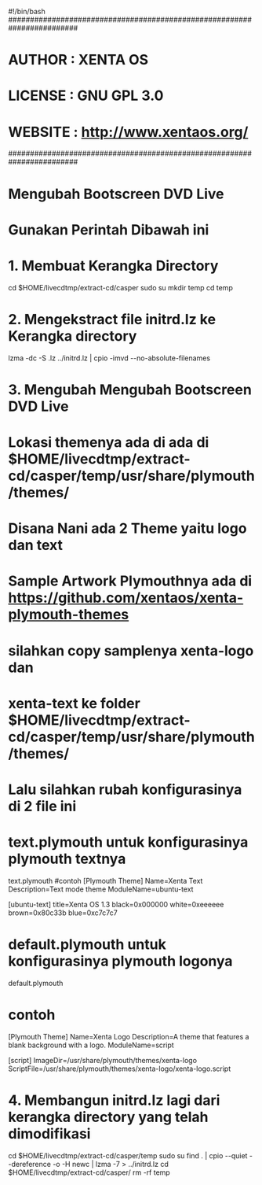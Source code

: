 #!/bin/bash
########################################################################
# AUTHOR    : XENTA OS
# LICENSE   : GNU GPL 3.0
# WEBSITE   : http://www.xentaos.org/
########################################################################

# Mengubah Bootscreen DVD Live
# Gunakan Perintah Dibawah ini

# 1. Membuat Kerangka Directory
cd $HOME/livecdtmp/extract-cd/casper
sudo su
mkdir temp
cd temp

# 2. Mengekstract file initrd.lz ke Kerangka directory
lzma -dc -S .lz ../initrd.lz | cpio -imvd --no-absolute-filenames

# 3. Mengubah Mengubah Bootscreen DVD Live
# Lokasi themenya ada di ada di $HOME/livecdtmp/extract-cd/casper/temp/usr/share/plymouth/themes/
# Disana Nani ada 2 Theme yaitu logo dan text
# Sample Artwork Plymouthnya ada di https://github.com/xentaos/xenta-plymouth-themes
# silahkan copy samplenya xenta-logo dan 
# xenta-text ke folder $HOME/livecdtmp/extract-cd/casper/temp/usr/share/plymouth/themes/
# Lalu silahkan rubah konfigurasinya di 2 file ini 
# text.plymouth untuk konfigurasinya plymouth textnya
text.plymouth 
#contoh
[Plymouth Theme]
Name=Xenta Text
Description=Text mode theme
ModuleName=ubuntu-text

[ubuntu-text]
title=Xenta OS 1.3
black=0x000000
white=0xeeeeee
brown=0x80c33b
blue=0xc7c7c7

# default.plymouth untuk konfigurasinya plymouth logonya
default.plymouth
# contoh
[Plymouth Theme]
Name=Xenta Logo 
Description=A theme that features a blank background with a logo.
ModuleName=script

[script]
ImageDir=/usr/share/plymouth/themes/xenta-logo
ScriptFile=/usr/share/plymouth/themes/xenta-logo/xenta-logo.script


# 4. Membangun initrd.lz lagi dari kerangka directory yang telah dimodifikasi
cd $HOME/livecdtmp/extract-cd/casper/temp
sudo su
find . | cpio --quiet --dereference -o -H newc | lzma -7 > ../initrd.lz
cd $HOME/livecdtmp/extract-cd/casper/
rm -rf temp


